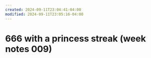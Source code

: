 ```yaml
---
created: 2024-09-11T23:04:41-04:00
modified: 2024-09-11T23:05:16-04:00
---
```


# 666 with a princess streak (week notes 009)

